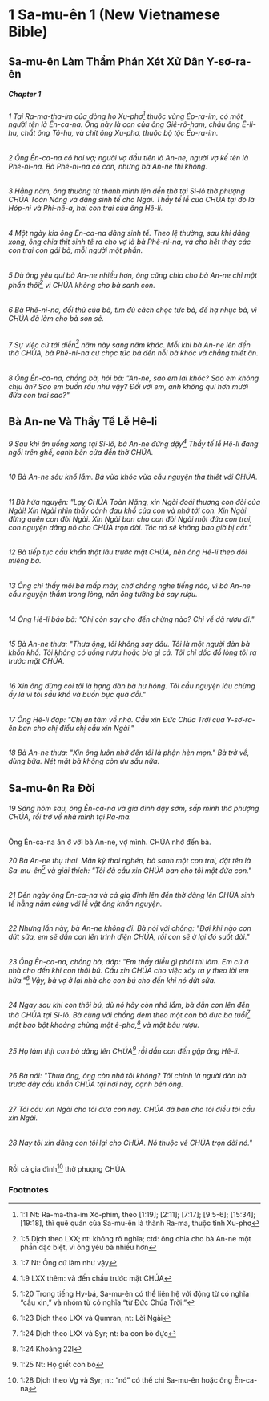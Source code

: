 
# 1 Sa-mu-ên 1 (New Vietnamese Bible)
## Sa-mu-ên Làm Thẩm Phán Xét Xử Dân Y-sơ-ra-ên

##### Chapter 1
###### 1 Tại Ra-ma-tha-im của dòng họ Xu-phơ[^a] thuộc vùng Ép-ra-im, có một người tên là Ên-ca-na. Ông này là con của ông Giê-rô-ham, cháu ông Ê-li-hu, chắt ông Tô-hu, và chít ông Xu-phơ, thuộc bộ tộc Ép-ra-im.  
###### 2 Ông Ên-ca-na có hai vợ; người vợ đầu tiên là An-ne, người vợ kế tên là Phê-ni-na. Bà Phê-ni-na có con, nhưng bà An-ne thì không.

###### 3 Hằng năm, ông thường từ thành mình lên đền thờ tại Si-lô thờ phượng CHÚA Toàn Năng và dâng sinh tế cho Ngài. Thầy tế lễ của CHÚA tại đó là Hóp-ni và Phi-nê-a, hai con trai của ông Hê-li.  
###### 4 Một ngày kia ông Ên-ca-na dâng sinh tế. Theo lệ thường, sau khi dâng xong, ông chia thịt sinh tế ra cho vợ là bà Phê-ni-na, và cho hết thảy các con trai con gái bà, mỗi người một phần.  
###### 5 Dù ông yêu quí bà An-ne nhiều hơn, ông cũng chia cho bà An-ne chỉ một phần thôi[^b] vì CHÚA không cho bà sanh con.  
###### 6 Bà Phê-ni-na, đối thủ của bà, tìm đủ cách chọc tức bà, để hạ nhục bà, vì CHÚA đã làm cho bà son sẻ.  
###### 7 Sự việc cứ tái diễn[^c] năm này sang năm khác. Mỗi khi bà An-ne lên đền thờ CHÚA, bà Phê-ni-na cứ chọc tức bà đến nỗi bà khóc và chẳng thiết ăn.  
###### 8 Ông Ên-ca-na, chồng bà, hỏi bà: "An-ne, sao em lại khóc? Sao em không chịu ăn? Sao em buồn rầu như vậy? Đối với em, anh không quí hơn mười đứa con trai sao?"

## Bà An-ne Và Thầy Tế Lễ Hê-li

###### 9 Sau khi ăn uống xong tại Si-lô, bà An-ne đứng dậy[^d] Thầy tế lễ Hê-li đang ngồi trên ghế, cạnh bên cửa đền thờ CHÚA.  
###### 10 Bà An-ne sầu khổ lắm. Bà vừa khóc vừa cầu nguyện tha thiết với CHÚA.  
###### 11 Bà hứa nguyện: "Lạy CHÚA Toàn Năng, xin Ngài đoái thương con đòi của Ngài! Xin Ngài nhìn thấy cảnh đau khổ của con và nhớ tới con. Xin Ngài đừng quên con đòi Ngài. Xin Ngài ban cho con đòi Ngài một đứa con trai, con nguyện dâng nó cho CHÚA trọn đời. Tóc nó sẽ không bao giờ bị cắt."

###### 12 Bà tiếp tục cầu khẩn thật lâu trước mặt CHÚA, nên ông Hê-li theo dõi miệng bà.  
###### 13 Ông chỉ thấy môi bà mấp máy, chớ chẳng nghe tiếng nào, vì bà An-ne cầu nguyện thầm trong lòng, nên ông tưởng bà say rượu.  
###### 14 Ông Hê-li bảo bà: "Chị còn say cho đến chừng nào? Chị về dã rượu đi."

###### 15 Bà An-ne thưa: "Thưa ông, tôi không say đâu. Tôi là một người đàn bà khốn khổ. Tôi không có uống rượu hoặc bia gì cả. Tôi chỉ dốc đổ lòng tôi ra trước mặt CHÚA.  
###### 16 Xin ông đừng coi tôi là hạng đàn bà hư hỏng. Tôi cầu nguyện lâu chừng ấy là vì tôi sầu khổ và buồn bực quá đỗi."

###### 17 Ông Hê-li đáp: "Chị an tâm về nhà. Cầu xin Đức Chúa Trời của Y-sơ-ra-ên ban cho chị điều chị cầu xin Ngài."  
###### 18 Bà An-ne thưa: "Xin ông luôn nhớ đến tôi là phận hèn mọn." Bà trở về, dùng bữa. Nét mặt bà không còn ưu sầu nữa.

## Sa-mu-ên Ra Đời

###### 19 Sáng hôm sau, ông Ên-ca-na và gia đình dậy sớm, sấp mình thờ phượng CHÚA, rồi trở về nhà mình tại Ra-ma.
Ông Ên-ca-na ăn ở với bà An-ne, vợ mình. CHÚA nhớ đến bà.  
###### 20 Bà An-ne thụ thai. Mãn kỳ thai nghén, bà sanh một con trai, đặt tên là Sa-mu-ên[^e] và giải thích: "Tôi đã cầu xin CHÚA ban cho tôi một đứa con."

###### 21 Đến ngày ông Ên-ca-na và cả gia đình lên đền thờ dâng lên CHÚA sinh tế hằng năm cùng với lễ vật ông khấn nguyện.  
###### 22 Nhưng lần này, bà An-ne không đi. Bà nói với chồng: "Đợi khi nào con dứt sữa, em sẽ dẫn con lên trình diện CHÚA, rồi con sẽ ở lại đó suốt đời."  
###### 23 Ông Ên-ca-na, chồng bà, đáp: "Em thấy điều gì phải thì làm. Em cứ ở nhà cho đến khi con thôi bú. Cầu xin CHÚA cho việc xảy ra y theo lời em hứa."[^f] Vậy, bà vợ ở lại nhà cho con bú cho đến khi nó dứt sữa.

###### 24 Ngay sau khi con thôi bú, dù nó hãy còn nhỏ lắm, bà dẫn con lên đền thờ CHÚA tại Si-lô. Bà cùng với chồng đem theo một con bò đực ba tuổi[^g] một bao bột khoảng chừng một ê-pha,[^h] và một bầu rượu.  
###### 25 Họ làm thịt con bò dâng lên CHÚA[^i] rồi dẫn con đến gặp ông Hê-li.  
###### 26 Bà nói: "Thưa ông, ông còn nhớ tôi không? Tôi chính là người đàn bà trước đây cầu khẩn CHÚA tại nơi này, cạnh bên ông.  
###### 27 Tôi cầu xin Ngài cho tôi đứa con này. CHÚA đã ban cho tôi điều tôi cầu xin Ngài.  
###### 28 Nay tôi xin dâng con tôi lại cho CHÚA. Nó thuộc về CHÚA trọn đời nó."
Rồi cả gia đình[^j] thờ phượng CHÚA.

### Footnotes
[^a]: 1:1 Nt: Ra-ma-tha-im Xô-phim, theo [1:19]; [2:11]; [7:17]; [9:5-6]; [15:34]; [19:18], thì quê quán của Sa-mu-ên là thành Ra-ma, thuộc tỉnh Xu-phơ
[^b]: 1:5 Dịch theo LXX; nt: không rõ nghĩa; ctd: ông chia cho bà An-ne một phần đặc biệt, vì ông yêu bà nhiều hơn
[^c]: 1:7 Nt: Ông cứ làm như vậy
[^d]: 1:9 LXX thêm: và đến chầu trước mặt CHÚA
[^e]: 1:20 Trong tiếng Hy-bá, Sa-mu-ên có thể liên hệ với động từ có nghĩa “cầu xin,” và nhóm từ có nghĩa “từ Đức Chúa Trời.”
[^f]: 1:23 Dịch theo LXX và Qumran; nt: Lời Ngài
[^g]: 1:24 Dịch theo LXX và Syr; nt: ba con bò đực
[^h]: 1:24 Khoảng 22l
[^i]: 1:25 Nt: Họ giết con bò
[^j]: 1:28 Dịch theo Vg và Syr; nt: “nó” có thể chỉ Sa-mu-ên hoặc ông Ên-ca-na


